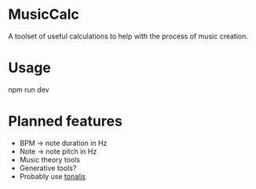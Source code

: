 # MusicCalc
A toolset of useful calculations to help with the process of music creation.


# Usage
npm run dev

# Planned features
- BPM -> note duration in Hz
- Note -> note pitch in Hz
- Music theory tools
- Generative tools?
- Probably use [tonaljs](https://github.com/tonaljs/tonal)
